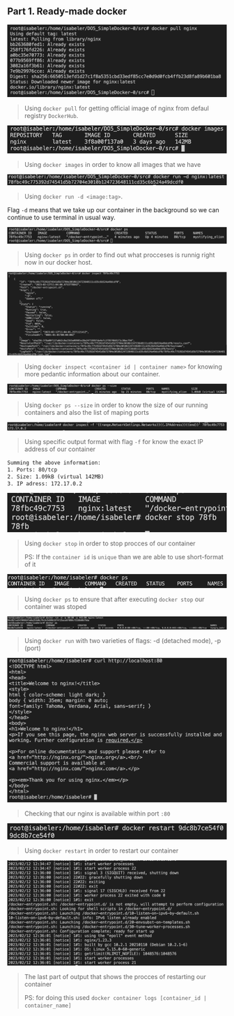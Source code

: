 ## Part 1. Ready-made docker

![1676199437098](image/report/1676199437098.png)

> Using `docker pull` for getting official image of nginx from defaul registry `DockerHub`.



![1676199540976](image/report/1676199540976.png)

> Using `docker images`  in order to know all images that we have



![1676199898536](image/report/1676199898536.png)

> Using `docker run -d <image:tag>`. 

Flag `-d`  means that we take up our container in the background so we can continue to use terminal in usual way.


![1676200184243](image/report/1676200184243.png)

> Using `docker ps` in order to find out what procceses is runnig right now in our docker host. 


![1676200347284](image/report/1676200347284.png)

> Using `docker inspect <container id | container name>` for knowing more pedantic information about our container.


![1676201194457](image/report/1676201194457.png)

> Using `docker ps --size` in order to know the size of our running containers and also the list of maping ports


![1676202388302](image/report/1676202388302.png)

> Using specific output format with flag `-f` for know the exact IP address of our container


```
Summing the above information:
1. Ports: 80/tcp
2. Size: 1.09kB (virtual 142MB)
3. IP adress: 172.17.0.2
```


![1676203156564](image/report/1676203156564.png)

> Using `docker stop` in order to stop procces of our container
>
> PS: If the `container id` is `unique` than we are able to use short-format of it


![1676203369474](image/report/1676203369474.png)

> Using `docker ps` to ensure that after executing `docker stop` our container was stoped



![1676204540372](image/report/1676204540372.png)

> Using `docker run` with two varieties of flags: -d (detached mode), -p (port)


![1676205167170](image/report/1676205167170.png)

> Checking that our nginx is available within port `:80`


![1676205578522](image/report/1676205578522.png)

> Using `docker restart` in order to restart our container


![1676205422489](image/report/1676205422489.png)

> The last part of output that shows the procces of restarting our container
>
> PS: for doing this used `docker container logs [container_id | container_name]`
